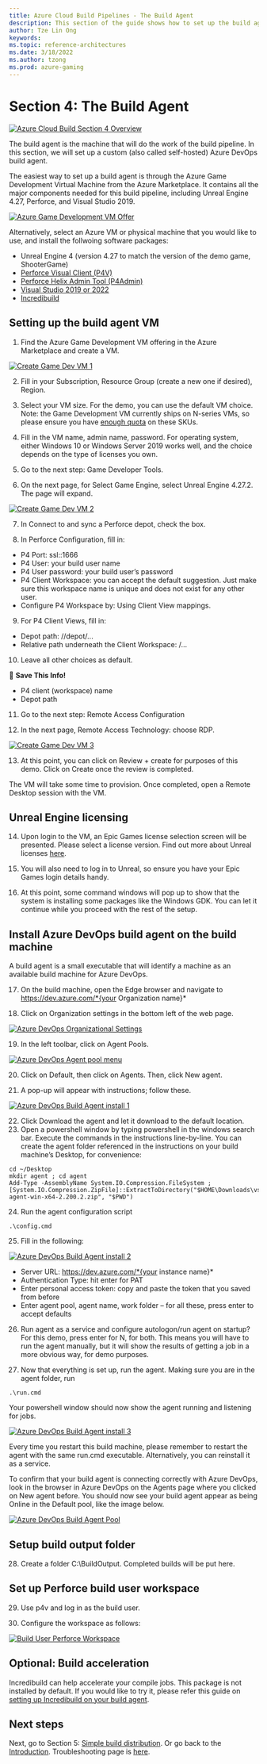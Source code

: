 ```yaml
---
title: Azure Cloud Build Pipelines - The Build Agent
description: This section of the guide shows how to set up the build agent. This is part 5 of an 8 part series.
author: Tze Lin Ong
keywords: 
ms.topic: reference-architectures
ms.date: 3/18/2022
ms.author: tzong
ms.prod: azure-gaming
---
```

# Section 4: The Build Agent

[![Azure Cloud Build Section 4 Overview](media/cloud-build-pipeline/acb4-buildagent/acb4-roadmap.png)](media/cloud-build-pipeline/acb4-buildagent/acb4-roadmap.png)

The build agent is the machine that will do the work of the build pipeline. In this section, we will set up a custom (also called self-hosted) Azure DevOps build agent.

The easiest way to set up a build agent is through the Azure Game Development Virtual Machine from the Azure Marketplace. It contains all the major components needed for this build pipeline, including Unreal Engine 4.27, Perforce, and Visual Studio 2019.

[![Azure Game Development VM Offer](media/cloud-build-pipeline/acb4-buildagent/gamedevvmazureoffer.png)](media/cloud-build-pipeline/acb4-buildagent/gamedevvmazureoffer.png)

Alternatively, select an Azure VM or physical machine that you would like to use, and install the follwoing software packages:
- Unreal Engine 4 (version 4.27 to match the version of the demo game, ShooterGame)
- [Perforce Visual Client (P4V)](https://www.perforce.com/downloads/helix-visual-client-p4v)
- [Perforce Helix Admin Tool (P4Admin)](https://www.perforce.com/downloads/administration-tool)
- [Visual Studio 2019 or 2022](https://azure.microsoft.com/)
- [Incredibuild](https://www.incredibuild.com)

## Setting up the build agent VM

1. Find the Azure Game Development VM offering in the Azure Marketplace and create a VM.

[![Create Game Dev VM 1](media/cloud-build-pipeline/acb4-buildagent/gdvmcreate1.png)](media/cloud-build-pipeline/acb4-buildagent/gdvmcreate1.png)

2. Fill in your Subscription, Resource Group (create a new one if desired), Region.

3. Select your VM size. For the demo, you can use the default VM choice. Note: the Game Development VM currently ships on N-series VMs, so please ensure you have [enough quota](https://docs.microsoft.com/azure/azure-portal/supportability/per-vm-quota-requests) on these SKUs.  

4. Fill in the VM name, admin name, password. For operating system, either Windows 10 or Windows Server 2019 works well, and the choice depends on the type of licenses you own.

5. Go to the next step: Game Developer Tools.

6. On the next page, for Select Game Engine, select Unreal Engine 4.27.2.  The page will expand.

[![Create Game Dev VM 2](media/cloud-build-pipeline/acb4-buildagent/gdvmcreate2.png)](media/cloud-build-pipeline/acb4-buildagent/gdvmcreate2.png)

7. In Connect to and sync a Perforce depot, check the box.

8. In Perforce Configuration, fill in:
- P4 Port:  ssl:<ip address of your P4 server>:1666
- P4 User: your build user name
- P4 User password: your build user’s password
- P4 Client Workspace: you can accept the default suggestion. Just make sure this workspace name is unique and does not exist for any other user.
- Configure P4 Workspace by: Using Client View mappings.

9.	For P4 Client Views, fill in:
- Depot path: //depot/...
- Relative path underneath the Client Workspace: /...

10.	Leave all other choices as default.


:pencil: **Save This Info!**
-	P4 client (workspace) name
-	Depot path


11.	Go to the next step: Remote Access Configuration

12.	In the next page, Remote Access Technology: choose RDP.

[![Create Game Dev VM 3](media/cloud-build-pipeline/acb4-buildagent/gdvmcreate3.png)](media/cloud-build-pipeline/acb4-buildagent/gdvmcreate3.png)

13. At this point, you can click on Review + create for purposes of this demo. Click on Create once the review is completed.

The VM will take some time to provision. Once completed, open a Remote Desktop session with the VM. 

## Unreal Engine licensing

14.	Upon login to the VM, an Epic Games license selection screen will be presented. Please select a license version. Find out more about Unreal licenses [here](https://www.unrealengine.com/download). 

15.	You will also need to log in to Unreal, so ensure you have your Epic Games login details handy.

16.	At this point, some command windows will pop up to show that the system is installing some packages like the Windows GDK. You can let it continue while you proceed with the rest of the setup.

## Install Azure DevOps build agent on the build machine

A build agent is a small executable that will identify a machine as an available build machine for Azure DevOps.

17. On the build machine, open the Edge browser and navigate to https://dev.azure.com/*{your Organization name}*

18. Click on Organization settings in the bottom left of the web page.

[![Azure DevOps Organizational Settings](media/cloud-build-pipeline/acb4-buildagent/orgsettings.png)](media/cloud-build-pipeline/acb4-buildagent/orgsettings.png)

19.	In the left toolbar, click on Agent Pools.

[![Azure DevOps Agent pool menu](media/cloud-build-pipeline/acb4-buildagent/agentpoolsmenu.png)](media/cloud-build-pipeline/acb4-buildagent/agentpoolsmenu.png)

20.	Click on Default, then click on Agents. Then, click New agent.

21.	A pop-up will appear with instructions; follow these.

[![Azure DevOps Build Agent install 1](media/cloud-build-pipeline/acb4-buildagent/installagent1.png)](media/cloud-build-pipeline/acb4-buildagent/installagent1.png)

22.	Click Download the agent and let it download to the default location.
23.	Open a powershell window by typing powershell in the windows search bar. Execute the commands in the instructions line-by-line. You can create the agent folder referenced in the instructions on your build machine’s Desktop, for convenience:

```
cd ~/Desktop
mkdir agent ; cd agent	
Add-Type -AssemblyName System.IO.Compression.FileSystem ; [System.IO.Compression.ZipFile]::ExtractToDirectory("$HOME\Downloads\vsts-agent-win-x64-2.200.2.zip", "$PWD")
```

24.	Run the agent configuration script

```
.\config.cmd
```

25.	Fill in the following:

[![Azure DevOps Build Agent install 2](media/cloud-build-pipeline/acb4-buildagent/installagent2.png)](media/cloud-build-pipeline/acb4-buildagent/installagent2.png)


- Server URL: https://dev.azure.com/*{your instance name}*
- Authentication Type: hit enter for PAT
- Enter personal access token: copy and paste the token that you saved from before
- Enter agent pool, agent name, work folder – for all these, press enter to accept defaults

26.	Run agent as a service and configure autologon/run agent on startup? For this demo, press enter for N, for both. This means you will have to run the agent manually, but it will show the results of getting a job in a more obvious way, for demo purposes.

27.	Now that everything is set up, run the agent. Making sure you are in the agent folder, run

```
.\run.cmd
```

Your powershell window should now show the agent running and listening for jobs.

[![Azure DevOps Build Agent install 3](media/cloud-build-pipeline/acb4-buildagent/installagent3.png)](media/cloud-build-pipeline/acb4-buildagent/installagent3.png)

Every time you restart this build machine, please remember to restart the agent with the same run.cmd executable. Alternatively, you can reinstall it as a service.

To confirm that your build agent is connecting correctly with Azure DevOps, look in the browser in Azure DevOps on the Agents page where you clicked on New agent before. You should now see your build agent appear as being Online in the Default pool, like the image below.

[![Azure DevOps Build Agent Pool](media/cloud-build-pipeline/acb4-buildagent/agentpool.png)](media/cloud-build-pipeline/acb4-buildagent/agentpool.png)

## Setup build output folder

28. Create a folder C:\BuildOutput. Completed builds will be put here.

## Set up Perforce build user workspace

29. Use p4v and log in as the build user.

30. Configure the workspace as follows:

[![Build User Perforce Workspace](media/cloud-build-pipeline/acb4-buildagent/p4workspace.png)](media/cloud-build-pipeline/acb4-buildagent/p4workspace.png)


## Optional: Build acceleration

Incredibuild can help accelerate your compile jobs. This package is not installed by default. If you would like to try it, please refer this guide on [setting up Incredibuild on your build agent](./incredibuild-scale-out-your-builds.md).


## Next steps
Next, go to Section 5: [Simple build distribution](./azurecloudbuilds-5-dist.md).
Or go back to the [Introduction](./azurecloudbuilds-0-intro.md).
Troubleshooting page is [here](./azurecloudbuilds-9-troubleshooting.md).